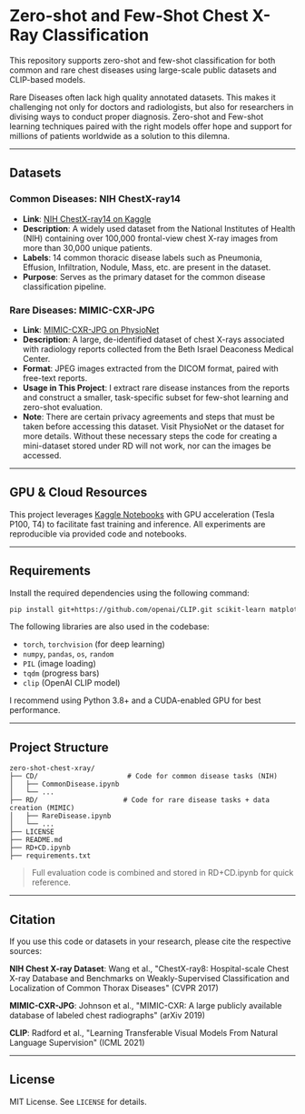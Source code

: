 # Zero-shot and Few-Shot Chest X-Ray Classification

This repository supports zero-shot and few-shot classification for both common and rare chest diseases using large-scale public datasets and CLIP-based models.

Rare Diseases often lack high quality annotated datasets. This makes it challenging not only for doctors and radiologists, but also for researchers in divising ways to conduct proper diagnosis. Zero-shot and Few-shot learning techniques paired with the right models offer hope and support for millions of patients worldwide as a solution to this dilemna. 

---

## Datasets

### Common Diseases: NIH ChestX-ray14

* **Link**: [NIH ChestX-ray14 on Kaggle](https://www.kaggle.com/datasets/nih-chest-xrays/data)
* **Description**: A widely used dataset from the National Institutes of Health (NIH) containing over 100,000 frontal-view chest X-ray images from more than 30,000 unique patients.
* **Labels**: 14 common thoracic disease labels such as Pneumonia, Effusion, Infiltration, Nodule, Mass, etc. are present in the dataset.
* **Purpose**: Serves as the primary dataset for the common disease classification pipeline.

### Rare Diseases: MIMIC-CXR-JPG

* **Link**: [MIMIC-CXR-JPG on PhysioNet](https://physionet.org/content/mimic-cxr-jpg/2.0.0/)
* **Description**: A large, de-identified dataset of chest X-rays associated with radiology reports collected from the Beth Israel Deaconess Medical Center.
* **Format**: JPEG images extracted from the DICOM format, paired with free-text reports.
* **Usage in This Project**: I extract rare disease instances from the reports and construct a smaller, task-specific subset for few-shot learning and zero-shot evaluation.
* **Note**: There are certain privacy agreements and steps that must be taken before accessing this dataset. Visit PhysioNet or the dataset for more details. Without these necessary steps the code for creating a mini-dataset stored under RD will not work, nor can the images be accessed. 

---

## GPU & Cloud Resources

This project leverages [Kaggle Notebooks](https://www.kaggle.com/code) with GPU acceleration (Tesla P100, T4) to facilitate fast training and inference. All experiments are reproducible via provided code and notebooks.

---

## Requirements

Install the required dependencies using the following command:

```bash
pip install git+https://github.com/openai/CLIP.git scikit-learn matplotlib
```

The following libraries are also used in the codebase:

* `torch`, `torchvision` (for deep learning)
* `numpy`, `pandas`, `os`, `random`
* `PIL` (image loading)
* `tqdm` (progress bars)
* `clip` (OpenAI CLIP model)

I recommend using Python 3.8+ and a CUDA-enabled GPU for best performance.

---

## Project Structure

```
zero-shot-chest-xray/
├── CD/                      # Code for common disease tasks (NIH)
│   ├── CommonDisease.ipynb
│   └── ...
├── RD/                     # Code for rare disease tasks + data creation (MIMIC)
│   ├── RareDisease.ipynb
│   └── ...
├── LICENSE
├── README.md
├── RD+CD.ipynb
├── requirements.txt
```

> Full evaluation code is combined and stored in RD+CD.ipynb for quick reference. 

---

## Citation

If you use this code or datasets in your research, please cite the respective sources:

**NIH Chest X-ray Dataset**: Wang et al., "ChestX-ray8: Hospital-scale Chest X-ray Database and Benchmarks on Weakly-Supervised Classification and Localization of Common Thorax Diseases" (CVPR 2017)

**MIMIC-CXR-JPG**: Johnson et al., "MIMIC-CXR: A large publicly available database of labeled chest radiographs" (arXiv 2019)

**CLIP**: Radford et al., "Learning Transferable Visual Models From Natural Language Supervision" (ICML 2021)


---

## License

MIT License. See `LICENSE` for details.
